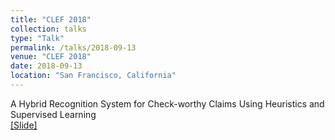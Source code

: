 ```yaml
---
title: "CLEF 2018"
collection: talks
type: "Talk"
permalink: /talks/2018-09-13
venue: "CLEF 2018"
date: 2018-09-13
location: "San Francisco, California"
---
```

A Hybrid Recognition System for Check-worthy Claims Using Heuristics and Supervised Learning <br>
[[Slide]](http://chzuo.github.io/files/clef_pre.pdf)
